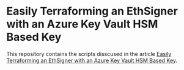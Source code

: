 # Easily Terraforming an EthSigner with an Azure Key Vault HSM Based Key
This repository contains the scripts disscused in the article [Easily Terraforming an EthSigner with an Azure Key Vault HSM Based Key](https://medium.com/microsoftazure/easily-terraforming-an-ethsigner-with-an-azure-key-vault-hsm-based-key-110e25dcc588).
